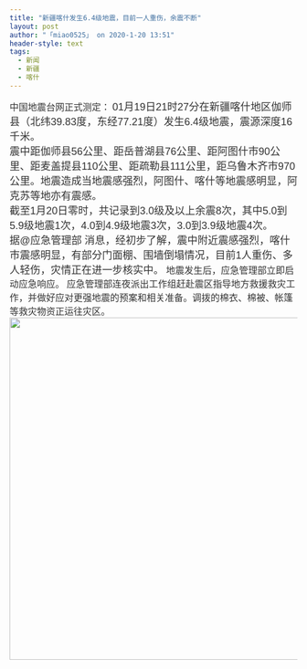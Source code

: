 ```yaml
---
title: "新疆喀什发生6.4级地震，目前一人重伤，余震不断"
layout: post
author: "「miao0525」 on 2020-1-20 13:51"
header-style: text
tags:
  - 新闻
  - 新疆
  - 喀什
---
```


<head></head>
<body>
 <font color="#333333"><font face="arial"><font style="font-size:16px">中国地震台网正式测定：</font></font></font>
 <font style="color:rgb(51, 51, 51)"><font face="arial"><font style="font-size:18px">01月19日21时27分在新疆喀什地区伽师县（北纬39.83度，东经77.21度）发生6.4级地震，震源深度16千米。</font></font></font>
 <br> 
 <font style="color:rgb(51, 51, 51)"><font face="arial"><font style="font-size:18px">震中距伽师县56公里、距岳普湖县76公里、距阿图什市90公里、距麦盖提县110公里、距疏勒县111公里，距乌鲁木齐市970公里。地震造成当地震感强烈，阿图什、喀什等地震感明显，阿克苏等地亦有震感。</font></font></font>
 <br> 
 <font style="color:rgb(51, 51, 51)"><font face="arial"><font style="font-size:18px">截至1月20日零时，共记录到3.0级及以上余震8次，其中5.0到5.9级地震1次，4.0到4.9级地震3次，3.0到3.9级地震4次。</font></font></font>
 <br> 
 <font style="color:rgb(51, 51, 51)"><font face="arial"><font style="font-size:18px">据@应急管理部 消息，经初步了解，震中附近震感强烈，喀什市震感明显，有部分门面棚、围墙倒塌情况，目前1人重伤、多人轻伤，灾情正在进一步核实中。</font></font></font>
 <font style="color:rgb(51, 51, 51)"><font face="arial"><font style="font-size:16px">地震发生后，应急管理部立即启动应急响应。</font></font></font>
 <font style="color:rgb(51, 51, 51)"><font face="arial"><font style="font-size:16px">应急管理部连夜派出工作组赶赴震区指导地方救援救灾工作，并做好应对更强地震的预案和相关准备。调拨的棉衣、棉被、帐篷等救灾物资正运往灾区。</font></font></font>
 <br> 
 <ignore_js_op> 
  <img aid="1328306" src="https://bbs.boniu123.cc/data/attachment/forum/202001/20/084451gqqljxy9kx9jlhjz.jpeg" zoomfile="data/attachment/forum/202001/20/084451gqqljxy9kx9jlhjz.jpeg" file="data/attachment/forum/202001/20/084451gqqljxy9kx9jlhjz.jpeg" width="600" inpost="1"> 
  <div class="tip tip_4 aimg_tip" id="aimg_1328306_menu" style="position: absolute; display: none" disautofocus="true"> 
   <div class="xs0"> 
    <p><strong>a71ea8d3fd1f41344bda7c845df381ccd3c85e49.jpeg</strong> <em class="xg1">(75.27 KB, 下载次数: 0)</em></p> 
    <p> <a href="forum.php?mod=attachment&amp;aid=MTMyODMwNnw5ZTdkODk0YXwxNTc5NTA2NTYxfDB8NTU0MDgx&amp;nothumb=yes" target="_blank">下载附件</a> &nbsp;<a href="javascript:;" onclick="showWindow(this.id, this.getAttribute('url'), 'get', 0);" id="savephoto_1328306" url="home.php?mod=spacecp&amp;ac=album&amp;op=saveforumphoto&amp;aid=1328306&amp;handlekey=savephoto_1328306">保存到相册</a> </p> 
    <p class="xg1 y"><span title="2020-1-20 08:44">7&nbsp;小时前</span> 上传</p> 
   </div> 
   <div class="tip_horn"></div> 
  </div> 
 </ignore_js_op> 
 <br>
</body>


